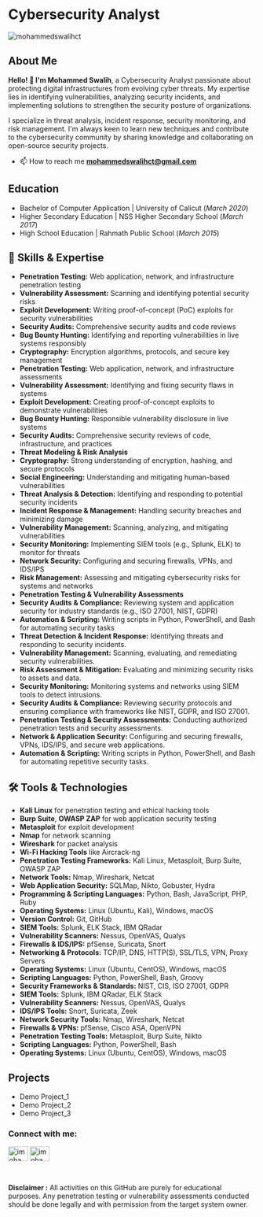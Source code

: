 # Cybersecurity Analyst

<img src="https://komarev.com/ghpvc/?username=mohammedswalihct&label=Profile%20views&color=0e75b6&style=flat" alt="mohammedswalihct" />

## About Me

**Hello! 👋 I'm Mohammed Swalih**, a Cybersecurity Analyst passionate about protecting digital infrastructures from evolving cyber threats. My expertise lies in identifying vulnerabilities, analyzing security incidents, and implementing solutions to strengthen the security posture of organizations.

I specialize in threat analysis, incident response, security monitoring, and risk management. I'm always keen to learn new techniques and contribute to the cybersecurity community by sharing knowledge and collaborating on open-source security projects.

- 📫 How to reach me **mohammedswalihct@gmail.com**

## Education
- Bachelor of Computer Application | University of Calicut (_March 2020_)
- Higher Secondary Education | NSS Higher Secondary School (_March 2017_)
- High School Education | Rahmath Public School (_March 2015_)

## 💼 Skills & Expertise

- **Penetration Testing:** Web application, network, and infrastructure penetration testing
- **Vulnerability Assessment:** Scanning and identifying potential security risks
- **Exploit Development:** Writing proof-of-concept (PoC) exploits for security vulnerabilities
- **Security Audits:** Comprehensive security audits and code reviews
- **Bug Bounty Hunting:** Identifying and reporting vulnerabilities in live systems responsibly
- **Cryptography:** Encryption algorithms, protocols, and secure key management
- **Penetration Testing:** Web application, network, and infrastructure assessments
- **Vulnerability Assessment:** Identifying and fixing security flaws in systems
- **Exploit Development:** Creating proof-of-concept exploits to demonstrate vulnerabilities
- **Bug Bounty Hunting:** Responsible vulnerability disclosure in live systems
- **Security Audits:** Comprehensive security reviews of code, infrastructure, and practices
- **Threat Modeling & Risk Analysis**
- **Cryptography:** Strong understanding of encryption, hashing, and secure protocols
- **Social Engineering:** Understanding and mitigating human-based vulnerabilities
- **Threat Analysis & Detection:** Identifying and responding to potential security incidents
- **Incident Response & Management:** Handling security breaches and minimizing damage
- **Vulnerability Management:** Scanning, analyzing, and mitigating vulnerabilities
- **Security Monitoring:** Implementing SIEM tools (e.g., Splunk, ELK) to monitor for threats
- **Network Security:** Configuring and securing firewalls, VPNs, and IDS/IPS
- **Risk Management:** Assessing and mitigating cybersecurity risks for systems and networks
- **Penetration Testing & Vulnerability Assessments**
- **Security Audits & Compliance:** Reviewing system and application security for industry standards (e.g., ISO 27001, NIST, GDPR)
- **Automation & Scripting:** Writing scripts in Python, PowerShell, and Bash for automating security tasks
- **Threat Detection & Incident Response:** Identifying threats and responding to security incidents.
- **Vulnerability Management:** Scanning, evaluating, and remediating security vulnerabilities.
- **Risk Assessment & Mitigation:** Evaluating and minimizing security risks to assets and data.
- **Security Monitoring:** Monitoring systems and networks using SIEM tools to detect intrusions.
- **Security Audits & Compliance:** Reviewing security protocols and ensuring compliance with frameworks like NIST, GDPR, and ISO 27001.
- **Penetration Testing & Security Assessments:** Conducting authorized penetration tests and security assessments.
- **Network & Application Security:** Configuring and securing firewalls, VPNs, IDS/IPS, and secure web applications.
- **Automation & Scripting:** Writing scripts in Python, PowerShell, and Bash for automating repetitive security tasks.


## 🛠️ Tools & Technologies

- **Kali Linux** for penetration testing and ethical hacking tools
- **Burp Suite**, **OWASP ZAP** for web application security testing
- **Metasploit** for exploit development
- **Nmap** for network scanning
- **Wireshark** for packet analysis
- **Wi-Fi Hacking Tools** like Aircrack-ng
- **Penetration Testing Frameworks:** Kali Linux, Metasploit, Burp Suite, OWASP ZAP
- **Network Tools:** Nmap, Wireshark, Netcat
- **Web Application Security:** SQLMap, Nikto, Gobuster, Hydra
- **Programming & Scripting Languages:** Python, Bash, JavaScript, PHP, Ruby
- **Operating Systems:** Linux (Ubuntu, Kali), Windows, macOS
- **Version Control:** Git, GitHub
- **SIEM Tools:** Splunk, ELK Stack, IBM QRadar
- **Vulnerability Scanners:** Nessus, OpenVAS, Qualys
- **Firewalls & IDS/IPS:** pfSense, Suricata, Snort
- **Networking & Protocols:** TCP/IP, DNS, HTTP(S), SSL/TLS, VPN, Proxy Servers
- **Operating Systems:** Linux (Ubuntu, CentOS), Windows, macOS
- **Scripting Languages:** Python, PowerShell, Bash, Groovy
- **Security Frameworks & Standards:** NIST, CIS, ISO 27001, GDPR
- **SIEM Tools:** Splunk, IBM QRadar, ELK Stack
- **Vulnerability Scanners:** Nessus, OpenVAS, Qualys
- **IDS/IPS Tools:** Snort, Suricata, Zeek
- **Network Security Tools:** Nmap, Wireshark, Netcat
- **Firewalls & VPNs:** pfSense, Cisco ASA, OpenVPN
- **Penetration Testing Tools:** Metasploit, Burp Suite, Nikto
- **Scripting Languages:** Python, PowerShell, Bash
- **Operating Systems:** Linux (Ubuntu, CentOS), Windows, macOS

## Projects
- Demo Project_1
- Demo Project_2
- Demo Project_3

<h3 align="left">Connect with me:</h3>
<p align="left">
<a href="https://linkedin.com/in/imohammedswalih" target="blank"><img align="center" src="https://raw.githubusercontent.com/rahuldkjain/github-profile-readme-generator/master/src/images/icons/Social/linked-in-alt.svg" alt="imohammedswalih" height="30" width="40" /></a>
<a href="https://twitter.com/imohammedswalih" target="blank"><img align="center" src="https://raw.githubusercontent.com/rahuldkjain/github-profile-readme-generator/master/src/images/icons/Social/twitter.svg" alt="imohammedswalih" height="30" width="40" /></a>
</p>
<br>

**Disclaimer :** All activities on this GitHub are purely for educational purposes. Any penetration testing or vulnerability assessments conducted should be done legally and with permission from the target system owner.
